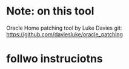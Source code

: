# Note: on this tool

Oracle Home patching tool by Luke Davies
git: https://github.com/daviesluke/oracle_patching

# follwo instruciotns